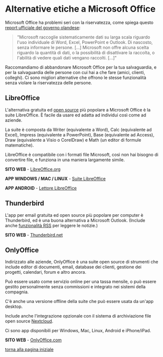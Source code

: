 # Alternative etiche a Microsoft Office

Microsoft Office ha problemi seri con la riservatezza, come spiega questo 
[report ufficiale del governo olandese](https://www.theregister.co.uk/2018/11/16/microsoft_gdpr/): 

> "Microsoft raccoglie sistematicamente dati su larga scala riguardo l'uso individuale di 
> Word, Excel, PowerPoint e Outlook. Di nascosto, senza informare le persone. [...]
> Microsoft non offre alcuna scelta riguardo la quantità di dati, o la possibilità di 
> disattivare la raccolta, o l'abilità di vedere quali dati vengano raccolti. [...]"

Raccomandiamo di abbandonare Microsoft Office per la tua salvaguardia, e per la 
salvaguardia delle persone con cui hai a che fare (amici, clienti, colleghi). Ci sono 
migliori alternative che offrono le stesse funzionalità senza violare la riservatezza 
delle persone. 

## LibreOffice

L'alternativa gratuita ed [open source](https://switching.social/what-is-open-source-software/) 
più popolare a Microsoft Office è la suite LibreOffice. 
È facile da usare ed adatta ad individui così come ad aziende. 

La suite è composta da Writer (equivalente a Word), Calc (equivalente ad Excel), 
Impress (equivalente a PowerPoint), Base (equivalente ad Access), 
Draw (equivalente a Visio o CorelDraw) e Math (un editor di formule matematiche). 

LibreOffice è compatibile con i formati file Microsoft, così non hai bisogno di convertire 
file, e funziona in una maniera largamente simile. 

**SITO WEB** - [LibreOffice.org](https://www.libreoffice.org/)

**APP WINDOWS / MAC / LINUX** - [Suite LibreOffice](https://www.libreoffice.org/download/download/)

**APP ANDROID** - [Lettore LibreOffice](https://play.google.com/store/apps/details?id=org.documentfoundation.libreoffice)

## Thunderbird

L'app per email gratuita ed open source più popolare per computer è Thunderbird, ed è una 
buona alternativa a Microsoft Outlook. (Include anche [funzionalità RSS](https://switching.social/ethical-alternatives-to-google-news/) 
per leggere le notizie.)

**SITO WEB** - [Thunderbird.net](https://www.thunderbird.net/)

## OnlyOffice

Indirizzato alle aziende, OnlyOffice è una suite open source di strumenti che include editor 
di documenti, email, database dei clienti, gestione dei progetti, calendari, forum e altro ancora. 

Può essere usato come servizio online per una tassa mensile, o può essere gestito 
personalmente senza commissioni e integrato nei sistemi della compagnia. 

C'è anche una versione offline della suite che può essere usata da un'app desktop. 

Include anche l'integrazione opzionale con il sistema di archiviazione file open source 
[Nextcloud](google-drive-docs). 

Ci sono app disponibili per Windows, Mac, Linux, Android e iPhone/iPad. 

**SITO WEB** - [OnlyOffice.com](https://www.onlyoffice.com/)

[torna alla pagina iniziale](index)

